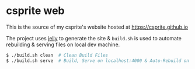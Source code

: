 # csprite web
This is the source of my csprite's website
hosted at https://csprite.github.io

The project uses [jelly](https://codeberg.org/0ref/jelly)
to generate the site & `build.sh` is used
to automate rebuilding & serving files on
local dev machine.

```sh
$ ./build.sh clean  # Clean Build Files
$ ./build.sh serve  # Build, Serve on localhost:4000 & Auto-Rebuild on changes
```
